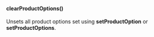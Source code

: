 
#### clearProductOptions()

Unsets all product options set using __setProductOption__ or __setProductOptions__.
